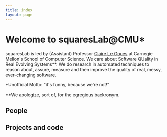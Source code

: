```yaml
---
title: index
layout: page
---
```


# Welcome to squaresLab@CMU*

<p>squaresLab is led by (Assistant) Professor <a
href="http://www.clairelegoues.com">Claire Le Goues</a> at Carnegie Mellon's
School of Computer Science.  We care about Software QUality in Real Evolving
Systems**. We do research in automated techniques to reason about, assure,
measure and then improve the quality of real, messy, ever-changing
software. </p>

<p>*Unofficial Motto: "it's funny, because we're not!"</p>
<p>**We apologize, sort of, for the egregious backronym.</p>

## People


## Projects and code
